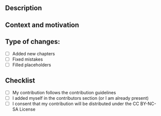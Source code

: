 <!-- Please provide a general summary in the title -->

## Description

<!-- Please describe your changes in detail -->

## Context and motivation

<!-- Why did you make this change? How does it improve the project? -->

## Type of changes:

<!-- Please check what applies by putting an `x` in the boxes that apply -->

- [ ] Added new chapters
- [ ] Fixed mistakes
- [ ] Filled placeholders

## Checklist

<!-- Go over the following points, check all that apply, if unsure, don't hesitate to ask -->

- [ ] My contribution follows the contribution guidelines
- [ ] I added myself in the contributors section (or I am already present)
- [ ] I consent that my contribution will be distributed under the CC BY-NC-SA License
